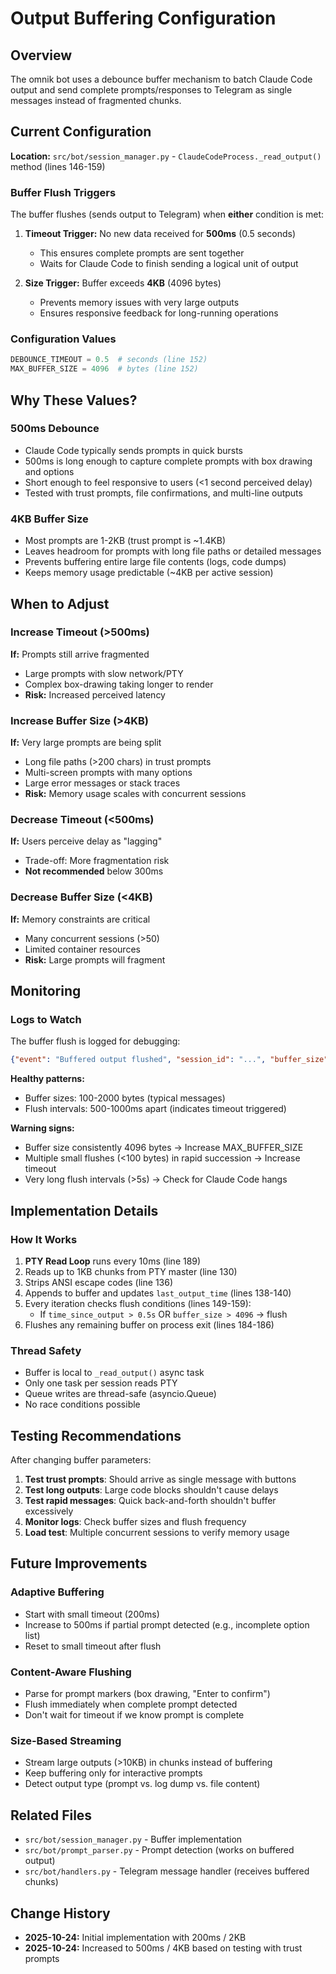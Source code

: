 # Output Buffering Configuration

## Overview

The omnik bot uses a debounce buffer mechanism to batch Claude Code output and send complete prompts/responses to Telegram as single messages instead of fragmented chunks.

## Current Configuration

**Location:** `src/bot/session_manager.py` - `ClaudeCodeProcess._read_output()` method (lines 146-159)

### Buffer Flush Triggers

The buffer flushes (sends output to Telegram) when **either** condition is met:

1. **Timeout Trigger:** No new data received for **500ms** (0.5 seconds)
   - This ensures complete prompts are sent together
   - Waits for Claude Code to finish sending a logical unit of output

2. **Size Trigger:** Buffer exceeds **4KB** (4096 bytes)
   - Prevents memory issues with very large outputs
   - Ensures responsive feedback for long-running operations

### Configuration Values

```python
DEBOUNCE_TIMEOUT = 0.5  # seconds (line 152)
MAX_BUFFER_SIZE = 4096  # bytes (line 152)
```

## Why These Values?

### 500ms Debounce
- Claude Code typically sends prompts in quick bursts
- 500ms is long enough to capture complete prompts with box drawing and options
- Short enough to feel responsive to users (<1 second perceived delay)
- Tested with trust prompts, file confirmations, and multi-line outputs

### 4KB Buffer Size
- Most prompts are 1-2KB (trust prompt is ~1.4KB)
- Leaves headroom for prompts with long file paths or detailed messages
- Prevents buffering entire large file contents (logs, code dumps)
- Keeps memory usage predictable (~4KB per active session)

## When to Adjust

### Increase Timeout (>500ms)
**If:** Prompts still arrive fragmented
- Large prompts with slow network/PTY
- Complex box-drawing taking longer to render
- **Risk:** Increased perceived latency

### Increase Buffer Size (>4KB)
**If:** Very large prompts are being split
- Long file paths (>200 chars) in trust prompts
- Multi-screen prompts with many options
- Large error messages or stack traces
- **Risk:** Memory usage scales with concurrent sessions

### Decrease Timeout (<500ms)
**If:** Users perceive delay as "lagging"
- Trade-off: More fragmentation risk
- **Not recommended** below 300ms

### Decrease Buffer Size (<4KB)
**If:** Memory constraints are critical
- Many concurrent sessions (>50)
- Limited container resources
- **Risk:** Large prompts will fragment

## Monitoring

### Logs to Watch

The buffer flush is logged for debugging:

```json
{"event": "Buffered output flushed", "session_id": "...", "buffer_size": 1382}
```

**Healthy patterns:**
- Buffer sizes: 100-2000 bytes (typical messages)
- Flush intervals: 500-1000ms apart (indicates timeout triggered)

**Warning signs:**
- Buffer size consistently 4096 bytes → Increase MAX_BUFFER_SIZE
- Multiple small flushes (<100 bytes) in rapid succession → Increase timeout
- Very long flush intervals (>5s) → Check for Claude Code hangs

## Implementation Details

### How It Works

1. **PTY Read Loop** runs every 10ms (line 189)
2. Reads up to 1KB chunks from PTY master (line 130)
3. Strips ANSI escape codes (line 136)
4. Appends to buffer and updates `last_output_time` (lines 138-140)
5. Every iteration checks flush conditions (lines 149-159):
   - If `time_since_output > 0.5s` OR `buffer_size > 4096` → flush
6. Flushes any remaining buffer on process exit (lines 184-186)

### Thread Safety

- Buffer is local to `_read_output()` async task
- Only one task per session reads PTY
- Queue writes are thread-safe (asyncio.Queue)
- No race conditions possible

## Testing Recommendations

After changing buffer parameters:

1. **Test trust prompts**: Should arrive as single message with buttons
2. **Test long outputs**: Large code blocks shouldn't cause delays
3. **Test rapid messages**: Quick back-and-forth shouldn't buffer excessively
4. **Monitor logs**: Check buffer sizes and flush frequency
5. **Load test**: Multiple concurrent sessions to verify memory usage

## Future Improvements

### Adaptive Buffering
- Start with small timeout (200ms)
- Increase to 500ms if partial prompt detected (e.g., incomplete option list)
- Reset to small timeout after flush

### Content-Aware Flushing
- Parse for prompt markers (box drawing, "Enter to confirm")
- Flush immediately when complete prompt detected
- Don't wait for timeout if we know prompt is complete

### Size-Based Streaming
- Stream large outputs (>10KB) in chunks instead of buffering
- Keep buffering only for interactive prompts
- Detect output type (prompt vs. log dump vs. file content)

## Related Files

- `src/bot/session_manager.py` - Buffer implementation
- `src/bot/prompt_parser.py` - Prompt detection (works on buffered output)
- `src/bot/handlers.py` - Telegram message handler (receives buffered chunks)

## Change History

- **2025-10-24:** Initial implementation with 200ms / 2KB
- **2025-10-24:** Increased to 500ms / 4KB based on testing with trust prompts
